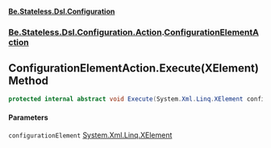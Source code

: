 #### [Be.Stateless.Dsl.Configuration](README.md 'README')
### [Be.Stateless.Dsl.Configuration.Action](Be.Stateless.Dsl.Configuration.Action.md 'Be.Stateless.Dsl.Configuration.Action').[ConfigurationElementAction](ConfigurationElementAction.md 'Be.Stateless.Dsl.Configuration.Action.ConfigurationElementAction')

## ConfigurationElementAction.Execute(XElement) Method

```csharp
protected internal abstract void Execute(System.Xml.Linq.XElement configurationElement);
```
#### Parameters

<a name='Be.Stateless.Dsl.Configuration.Action.ConfigurationElementAction.Execute(System.Xml.Linq.XElement).configurationElement'></a>

`configurationElement` [System.Xml.Linq.XElement](https://docs.microsoft.com/en-us/dotnet/api/System.Xml.Linq.XElement 'System.Xml.Linq.XElement')